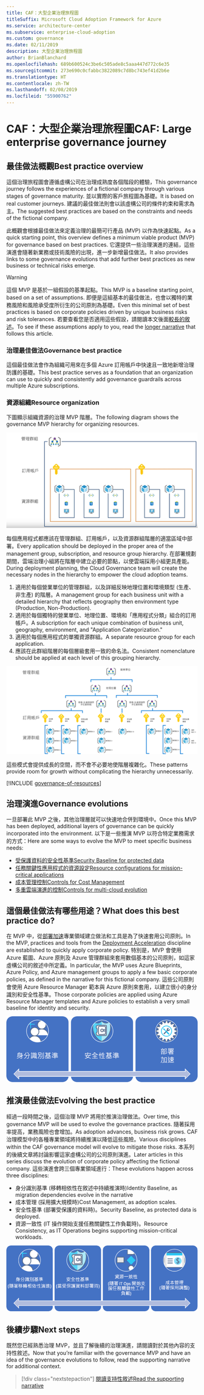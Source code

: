 ```yaml
---
title: CAF：大型企業治理旅程圖
titleSuffix: Microsoft Cloud Adoption Framework for Azure
ms.service: architecture-center
ms.subservice: enterprise-cloud-adoption
ms.custom: governance
ms.date: 02/11/2019
description: 大型企業治理旅程圖
author: BrianBlanchard
ms.openlocfilehash: 689b600524c3be6c505ade8c5aaa447d772c6e35
ms.sourcegitcommit: 273e690c0cfabbc3822089c7d8bc743ef41d2b6e
ms.translationtype: HT
ms.contentlocale: zh-TW
ms.lasthandoff: 02/08/2019
ms.locfileid: "55900762"
---
```

# <a name="caf-large-enterprise-governance-journey"></a><span data-ttu-id="61acc-103">CAF：大型企業治理旅程圖</span><span class="sxs-lookup"><span data-stu-id="61acc-103">CAF: Large enterprise governance journey</span></span>

## <a name="best-practice-overview"></a><span data-ttu-id="61acc-104">最佳做法概觀</span><span class="sxs-lookup"><span data-stu-id="61acc-104">Best practice overview</span></span>

<span data-ttu-id="61acc-105">這個治理旅程圖會遵循虛構公司在治理成熟度各個階段的體驗，</span><span class="sxs-lookup"><span data-stu-id="61acc-105">This governance journey follows the experiences of a fictional company through various stages of governance maturity.</span></span> <span data-ttu-id="61acc-106">並以實際的客戶旅程圖為基礎。</span><span class="sxs-lookup"><span data-stu-id="61acc-106">It is based on real customer journeys.</span></span> <span data-ttu-id="61acc-107">建議的最佳做法則會以該虛構公司的條件約束和需求為主。</span><span class="sxs-lookup"><span data-stu-id="61acc-107">The suggested best practices are based on the constraints and needs of the fictional company.</span></span>

<span data-ttu-id="61acc-108">此概觀會根據最佳做法來定義治理的最簡可行產品 (MVP) 以作為快速起點。</span><span class="sxs-lookup"><span data-stu-id="61acc-108">As a quick starting point, this overview defines a minimum viable product (MVP) for governance based on best practices.</span></span> <span data-ttu-id="61acc-109">它還提供一些治理演進的連結，這些演進會隨著新業務或技術風險的出現，進一步新增最佳做法。</span><span class="sxs-lookup"><span data-stu-id="61acc-109">It also provides links to some governance evolutions that add further best practices as new business or technical risks emerge.</span></span>

> [!WARNING]
> <span data-ttu-id="61acc-110">這個 MVP 是基於一組假設的基準起點。</span><span class="sxs-lookup"><span data-stu-id="61acc-110">This MVP is a baseline starting point, based on a set of assumptions.</span></span> <span data-ttu-id="61acc-111">即便是這組基本的最佳做法，也會以獨特的業務風險和風險承受度所衍生的公司原則為基礎。</span><span class="sxs-lookup"><span data-stu-id="61acc-111">Even this minimal set of best practices is based on corporate policies driven by unique business risks and risk tolerances.</span></span> <span data-ttu-id="61acc-112">若要查看您是否適用這些假設，請閱讀本文後面[較長的敘述](./narrative.md)。</span><span class="sxs-lookup"><span data-stu-id="61acc-112">To see if these assumptions apply to you, read the [longer narrative](./narrative.md) that follows this article.</span></span>

### <a name="governance-best-practice"></a><span data-ttu-id="61acc-113">治理最佳做法</span><span class="sxs-lookup"><span data-stu-id="61acc-113">Governance best practice</span></span>

<span data-ttu-id="61acc-114">這個最佳做法會作為組織可用來在多個 Azure 訂用帳戶中快速且一致地新增治理防護的基礎。</span><span class="sxs-lookup"><span data-stu-id="61acc-114">This best practice serves as a foundation that an organization can use to quickly and consistently add governance guardrails across multiple Azure subscriptions.</span></span>

### <a name="resource-organization"></a><span data-ttu-id="61acc-115">資源組織</span><span class="sxs-lookup"><span data-stu-id="61acc-115">Resource organization</span></span>

<span data-ttu-id="61acc-116">下圖顯示組織資源的治理 MVP 階層。</span><span class="sxs-lookup"><span data-stu-id="61acc-116">The following diagram shows the governance MVP hierarchy for organizing resources.</span></span>

![資源組織圖](../../../_images/governance/resource-organization.png)

<span data-ttu-id="61acc-118">每個應用程式都應該在管理群組、訂用帳戶，以及資源群組階層的適當區域中部署。</span><span class="sxs-lookup"><span data-stu-id="61acc-118">Every application should be deployed in the proper area of the management group, subscription, and resource group hierarchy.</span></span> <span data-ttu-id="61acc-119">在部署規劃期間，雲端治理小組將在階層中建立必要的節點，以使雲端採用小組更具產能。</span><span class="sxs-lookup"><span data-stu-id="61acc-119">During deployment planning, the Cloud Governance team will create the necessary nodes in the hierarchy to empower the cloud adoption teams.</span></span>

1. <span data-ttu-id="61acc-120">適用於每個營業單位的管理群組，以及詳細反映地理位置和環境類型 (生產、非生產) 的階層。</span><span class="sxs-lookup"><span data-stu-id="61acc-120">A management group for each business unit with a detailed hierarchy that reflects geography then environment type (Production, Non-Production).</span></span>
2. <span data-ttu-id="61acc-121">適用於每個獨特的營業單位、地理位置、環境和「應用程式分類」組合的訂用帳戶。</span><span class="sxs-lookup"><span data-stu-id="61acc-121">A subscription for each unique combination of business unit, geography, environment, and "Application Categorization."</span></span>
3. <span data-ttu-id="61acc-122">適用於每個應用程式的單獨資源群組。</span><span class="sxs-lookup"><span data-stu-id="61acc-122">A separate resource group for each application.</span></span>
4. <span data-ttu-id="61acc-123">應該在此群組階層的每個層級套用一致的命名法。</span><span class="sxs-lookup"><span data-stu-id="61acc-123">Consistent nomenclature should be applied at each level of this grouping hierarchy.</span></span>

![大型企業資源組織圖](../../../_images/governance/large-enterprise-resource-organization.png)

<span data-ttu-id="61acc-125">這些模式會提供成長的空間，而不會不必要地使階層複雜化。</span><span class="sxs-lookup"><span data-stu-id="61acc-125">These patterns provide room for growth without complicating the hierarchy unnecessarily.</span></span>

[!INCLUDE [governance-of-resources](../../../../../includes/cloud-adoption/governance/governance-of-resources.md)]

## <a name="governance-evolutions"></a><span data-ttu-id="61acc-126">治理演進</span><span class="sxs-lookup"><span data-stu-id="61acc-126">Governance evolutions</span></span>

<span data-ttu-id="61acc-127">一旦部署此 MVP 之後，其他治理層就可以快速地合併到環境中。</span><span class="sxs-lookup"><span data-stu-id="61acc-127">Once this MVP has been deployed, additional layers of governance can be quickly incorporated into the environment.</span></span> <span data-ttu-id="61acc-128">以下是一些推演 MVP 以符合特定業務需求的方式：</span><span class="sxs-lookup"><span data-stu-id="61acc-128">Here are some ways to evolve the MVP to meet specific business needs:</span></span>

- [<span data-ttu-id="61acc-129">受保護資料的安全性基準</span><span class="sxs-lookup"><span data-stu-id="61acc-129">Security Baseline for protected data</span></span>](./security-baseline-evolution.md)
- [<span data-ttu-id="61acc-130">任務關鍵性應用程式的資源設定</span><span class="sxs-lookup"><span data-stu-id="61acc-130">Resource configurations for mission-critical applications</span></span>](./resource-consistency-evolution.md)
- [<span data-ttu-id="61acc-131">成本管理控制</span><span class="sxs-lookup"><span data-stu-id="61acc-131">Controls for Cost Management</span></span>](./cost-management-evolution.md)
- [<span data-ttu-id="61acc-132">多重雲端演進的控制</span><span class="sxs-lookup"><span data-stu-id="61acc-132">Controls for multi-cloud evolution</span></span>](./multi-cloud-evolution.md)

<!-- markdownlint-disable MD026 -->

## <a name="what-does-this-best-practice-do"></a><span data-ttu-id="61acc-133">這個最佳做法有哪些用途？</span><span class="sxs-lookup"><span data-stu-id="61acc-133">What does this best practice do?</span></span>

<span data-ttu-id="61acc-134">在 MVP 中，從[部署加速](../../deployment-acceleration/overview.md)專業領域建立做法和工具是為了快速套用公司原則。</span><span class="sxs-lookup"><span data-stu-id="61acc-134">In the MVP, practices and tools from the [Deployment Acceleration](../../deployment-acceleration/overview.md) discipline are established to quickly apply corporate policy.</span></span> <span data-ttu-id="61acc-135">特別是，MVP 會使用 Azure 藍圖、Azure 原則及 Azure 管理群組來套用數個基本的公司原則，如這家虛構公司的敘述中所定義。</span><span class="sxs-lookup"><span data-stu-id="61acc-135">In particular, the MVP uses Azure Blueprints, Azure Policy, and Azure management groups to apply a few basic corporate policies, as defined in the narrative for this fictional company.</span></span> <span data-ttu-id="61acc-136">這些公司原則會使用 Azure Resource Manager 範本與 Azure 原則來套用，以建立很小的身分識別和安全性基準。</span><span class="sxs-lookup"><span data-stu-id="61acc-136">Those corporate policies are applied using Azure Resource Manager templates and Azure policies to establish a very small baseline for identity and security.</span></span>

![累加式治理 MVP 的範例](../../../_images/governance/governance-mvp.png)

## <a name="evolving-the-best-practice"></a><span data-ttu-id="61acc-138">推演最佳做法</span><span class="sxs-lookup"><span data-stu-id="61acc-138">Evolving the best practice</span></span>

<span data-ttu-id="61acc-139">經過一段時間之後，這個治理 MVP 將用於推演治理做法。</span><span class="sxs-lookup"><span data-stu-id="61acc-139">Over time, this governance MVP will be used to evolve the governance practices.</span></span> <span data-ttu-id="61acc-140">隨著採用率提高，業務風險也會增加。</span><span class="sxs-lookup"><span data-stu-id="61acc-140">As adoption advances, business risk grows.</span></span> <span data-ttu-id="61acc-141">CAF 治理模型中的各種專業領域將持續推演以降低這些風險。</span><span class="sxs-lookup"><span data-stu-id="61acc-141">Various disciplines within the CAF governance model will evolve to mitigate those risks.</span></span> <span data-ttu-id="61acc-142">本系列的後續文章將討論影響這家虛構公司的公司原則演進。</span><span class="sxs-lookup"><span data-stu-id="61acc-142">Later articles in this series discuss the evolution of corporate policy affecting the fictional company.</span></span> <span data-ttu-id="61acc-143">這些演進會跨三個專業領域進行：</span><span class="sxs-lookup"><span data-stu-id="61acc-143">These evolutions happen across three disciplines:</span></span>

- <span data-ttu-id="61acc-144">身分識別基準 (移轉相依性在敘述中持續推演時)</span><span class="sxs-lookup"><span data-stu-id="61acc-144">Identity Baseline, as migration dependencies evolve in the narrative</span></span>
- <span data-ttu-id="61acc-145">成本管理 (採用擴大規模時)</span><span class="sxs-lookup"><span data-stu-id="61acc-145">Cost Management, as adoption scales.</span></span>
- <span data-ttu-id="61acc-146">安全性基準 (部署受保護的資料時)。</span><span class="sxs-lookup"><span data-stu-id="61acc-146">Security Baseline, as protected data is deployed.</span></span>
- <span data-ttu-id="61acc-147">資源一致性 (IT 操作開始支援任務關鍵性工作負載時)。</span><span class="sxs-lookup"><span data-stu-id="61acc-147">Resource Consistency, as IT Operations begins supporting mission-critical workloads.</span></span>

![累加式治理 MVP 的範例](../../../_images/governance/governance-evolution-large.png)

## <a name="next-steps"></a><span data-ttu-id="61acc-149">後續步驟</span><span class="sxs-lookup"><span data-stu-id="61acc-149">Next steps</span></span>

<span data-ttu-id="61acc-150">既然您已經熟悉治理 MVP，並且了解後續的治理演進，請閱讀對於其他內容的支持性敘述。</span><span class="sxs-lookup"><span data-stu-id="61acc-150">Now that you’re familiar with the governance MVP and have an idea of the governance evolutions to follow, read the supporting narrative for additional context.</span></span>

> [!div class="nextstepaction"]
> [<span data-ttu-id="61acc-151">閱讀支持性敘述</span><span class="sxs-lookup"><span data-stu-id="61acc-151">Read the supporting narrative</span></span>](./narrative.md)
